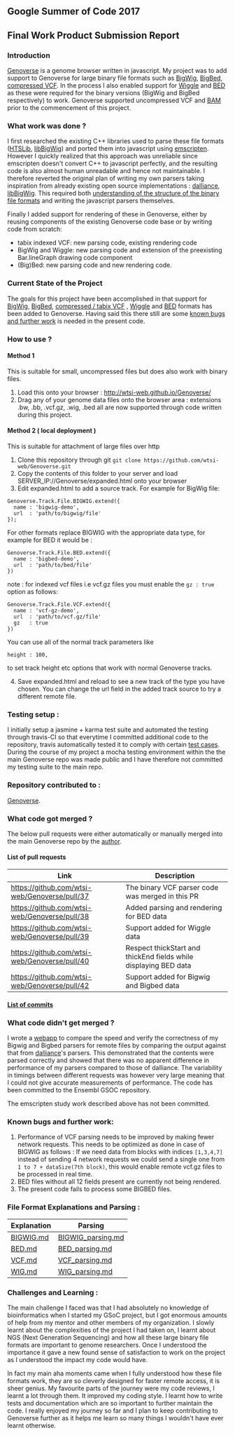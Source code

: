 ## Google Summer of Code 2017
## Final Work Product Submission Report

### Introduction

[Genoverse](https://github.com/wtsi-web/Genoverse) is a genome browser written in javascript. My project was to add support to Genoverse for large binary file formats such as  [BigWig](https://genome.ucsc.edu/goldenpath/help/bigWig.html), [BigBed](https://genome.ucsc.edu/goldenpath/help/bigBed.html), [compressed VCF](https://genome.ucsc.edu/goldenpath/help/vcf.html). In the process I also enabled support for [Wiggle](https://genome.ucsc.edu/goldenpath/help/wiggle.html) and [BED](https://genome.ucsc.edu/FAQ/FAQformat.html#format1) as these were required for the binary versions (BigWig and BigBed respectively) to work. Genoverse supported uncompressed VCF and [BAM](https://samtools.github.io/hts-specs/SAMv1.pdf) prior to the commencement of this project.

### What work was done ?

I first researched the existing C++ libraries used to parse these file formats  ([HTSLib](https://github.com/samtools/htslib), [libBigWig](https://github.com/dpryan79/libBigWig)) and ported them into javascript using [emscripten](https://github.com/kripken/emscripten). However I quickly realized that this approach was unreliable since emscripten doesn't convert C++ to javascript perfectly, and the resulting code is also almost human unreadable and hence not maintainable. I therefore reverted the original plan of writing my own parsers taking inspiration from already existing open source implementations : [dalliance](https://github.com/dasmoth/dalliance), [libBigWig](https://github.com/dpryan79/libBigWig). This required both [understanding of the structure of the binary file formats](https://github.com/EnsemblGSOC/sourabhr-gsoc-2017/blob/master/README.md#file-format-explanations-and-parsing-) and writing the javascript parsers themselves.

Finally I added support for rendering of these in Genoverse, either by reusing components of the existing Genoverse code base or by writing code from scratch:

* tabix indexed VCF: new parsing code, existing rendering code
* BigWig and Wiggle: new parsing code and extension of the preexisting Bar.lineGraph drawing code component
* (Big)Bed: new parsing code and new rendering code. 


### Current State of the Project

The goals for this project have been accomplished in that support for [BigWig]( https://genome.ucsc.edu/goldenpath/help/bigWig.html), [BigBed](https://genome.ucsc.edu/goldenpath/help/bigBed.html), [compressed / tabix VCF](https://genome.ucsc.edu/goldenpath/help/vcf.html) , [Wiggle](https://genome.ucsc.edu/goldenpath/help/wiggle.html) and [BED]( https://genome.ucsc.edu/FAQ/FAQformat.html#format1) formats has been added to  Genoverse. Having said this there still are some [known bugs and further work](https://github.com/EnsemblGSOC/sourabhr-gsoc-2017/blob/master/README.md#known-bugs-and-further-work) is needed in the present code. 

### How to use ?

#### Method 1
This is suitable for small, uncompressed files but does also work with binary files.
1) Load this onto your browser : http://wtsi-web.github.io/Genoverse/
2) Drag any of your genome data files onto the browser area : extensions .bw, .bb, .vcf.gz, .wig, .bed all are now supported through code written during this project.

#### Method 2 ( local deployment )
This is suitable for attachment of large files over http 
1) Clone this repository through git ``` git clone https://github.com/wtsi-web/Genoverse.git ```
2) Copy the contents of this folder to your server and load SERVER\_IP://Genoverse/expanded.html onto your browser
3) Edit expanded.html to add a source track. For example for BigWig file:

```
Genoverse.Track.File.BIGWIG.extend({
  name : 'bigwig-demo',
  url  : 'path/to/bigwig/file'
});
```

For other formats replace BIGWIG with the appropriate data type, for example for BED it would be : 

```
Genoverse.Track.File.BED.extend({
  name : 'bigbed-demo',
  url  : 'path/to/bed/file'
})
```
note : for indexed vcf files i.e vcf.gz files you must enable the `gz : true` option as follows:

```
Genoverse.Track.File.VCF.extend({
  name : 'vcf-gz-demo',
  url  : 'path/to/vcf.gz/file'
  gz   : true
})
```

You can use all of the normal track parameters like 
```
height : 100,
```
to set track height etc options that work with normal Genoverse tracks. 

 4) Save expanded.html and reload to see a new track of the type you have chosen.
You can change the url field in the added track source to try a different remote file.

### Testing setup :

I initially setup a jasmine + karma test suite and automated the testing through travis-CI so that everytime I committed additional code to the repository, travis automatically tested it to comply with certain [test cases](https://github.com/EnsemblGSOC/sourabhr-gsoc-2017/tree/master/webapp/js/tests). During the course of my project a mocha testing environment within the the main Genoverse repo was made public and I have therefore not committed my testing suite to the main repo.

### Repository contributed to :
[Genoverse](https://github.com/wtsi-web/Genoverse).

### What code got merged ?

The below pull requests were either automatically or manually merged into the main Genoverse repo by the [author](https://github.com/simonbrent).

#### List of pull requests

| Link | Description |
|---|---|
| https://github.com/wtsi-web/Genoverse/pull/37 |  The binary VCF parser code was merged in this PR |
| https://github.com/wtsi-web/Genoverse/pull/38 |  Added parsing and rendering for BED data |
| https://github.com/wtsi-web/Genoverse/pull/39 |  Support added for Wiggle data |
| https://github.com/wtsi-web/Genoverse/pull/40 |  Respect thickStart and thickEnd fields while displaying BED data |
| https://github.com/wtsi-web/Genoverse/pull/42 |  Support added for Bigwig and Bigbed data |

#### [List of commits](https://github.com/wtsi-web/Genoverse/commits/gh-pages?author=sourabh2k15)

### What code didn't get merged ?

I wrote a [webapp](https://github.com/EnsemblGSOC/sourabhr-gsoc-2017/tree/master/webapp) to compare the speed and verify the correctness of my Bigwig and Bigbed parsers for remote files by comparing the output against that from [dalliance](https://github.com/dasmoth/dalliance)'s parsers. This demonstrated that the contents were parsed correctly and showed that there was no apparent difference in performance of my parsers compared to those of dalliance. The variability in timings between different requests was however very large meaning that I could not give accurate measurements of performance. The code has been committed to the Ensembl GSOC repository.

The emscripten study work described above has not been committed. 

### Known bugs and further work:

1. Performance of VCF parsing needs to be improved by making fewer network requests. This needs to be optimized as done in case of BIGWIG as follows : If we need data from blocks with indices `[1,3,4,7]` instead of sending 4 network requests we could send a single one from `1 to 7 + dataSize(7th block)`, this would enable remote vcf.gz files to be processed in real time.
2. BED files without all 12 fields present are currently not being rendered.
3. The present code fails to process some BIGBED files.  

### File Format Explanations and Parsing :

|Explanation | Parsing|
|---|---|
|[BIGWIG.md](https://github.com/EnsemblGSOC/sourabhr-gsoc-2017/blob/master/formats/BIGWIG/BIGWIG.md) | [BIGWIG\_parsing.md](https://github.com/EnsemblGSOC/sourabhr-gsoc-2017/blob/master/formats/BIGWIG/BIGWIG_parsing.md)|
|[BED.md](https://github.com/EnsemblGSOC/sourabhr-gsoc-2017/blob/master/formats/BED/BED.md) |[BED\_parsing.md](https://github.com/EnsemblGSOC/sourabhr-gsoc-2017/blob/master/formats/BED/BED_parsing.md)|
|[VCF.md](https://github.com/EnsemblGSOC/sourabhr-gsoc-2017/blob/master/formats/VCF/VCF.md) |[VCF\_parsing.md](https://github.com/EnsemblGSOC/sourabhr-gsoc-2017/blob/master/formats/VCF/VCF_parsing.md)|
|[WIG.md](https://github.com/EnsemblGSOC/sourabhr-gsoc-2017/blob/master/formats/WIG/WIG.md) |[WIG\_parsing.md](https://github.com/EnsemblGSOC/sourabhr-gsoc-2017/blob/master/formats/WIG/WIG_parsing.md)|

### Challenges and Learning :

The main challenge I faced was that I had absolutely no knowledge of bioinformatics when I started my GSoC project, but I got enormous amounts of help from my mentor and other members of my organization. I slowly learnt about the complexities of the project I had taken on, I learnt about NGS (Next Generation Sequencing) and how all these large binary file formats are important to genome researchers. Once I understood the importance it gave a new found sense of satisfaction to work on the project as I understood the impact my code would have.

In fact my main aha moments came when I fully understood how these file formats work, they are so cleverly designed for faster remote access, it is sheer genius. My favourite parts of the journey were my code reviews, I learnt a lot through them. It improved my coding style. I learnt how to write tests and documentation which are so important to further maintain the code. I really enjoyed my journey so far and I plan to keep contributing to Genoverse further as it helps me learn so many things I wouldn't have ever learnt otherwise.
